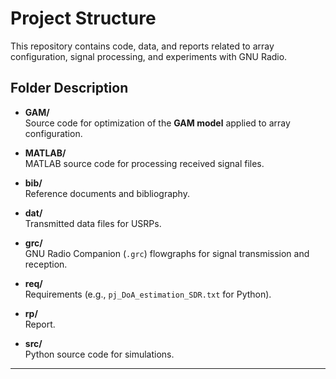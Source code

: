 # Project Structure

This repository contains code, data, and reports related to array configuration, signal processing, and experiments with GNU Radio.

## Folder Description

- **GAM/**  
  Source code for optimization of the **GAM model** applied to array configuration.

- **MATLAB/**  
  MATLAB source code for processing received signal files.

- **bib/**  
  Reference documents and bibliography.

- **dat/**  
  Transmitted data files for USRPs.

- **grc/**  
  GNU Radio Companion (`.grc`) flowgraphs for signal transmission and reception.

- **req/**  
  Requirements (e.g., `pj_DoA_estimation_SDR.txt` for Python).

- **rp/**  
  Report.

- **src/**  
  Python source code for simulations.

---
